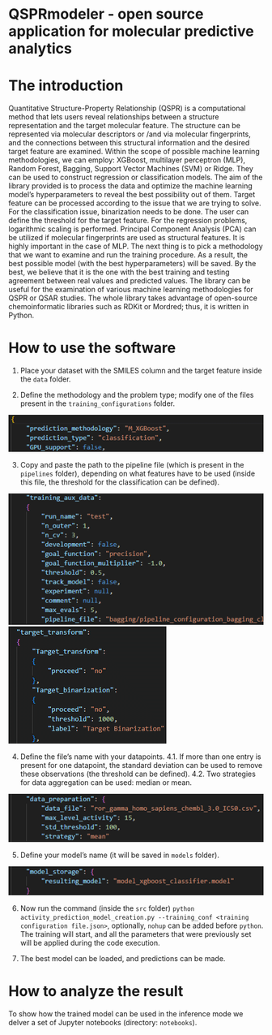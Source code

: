 QSPRmodeler - open source application for molecular predictive analytics
==============================

# The introduction
Quantitative Structure-Property Relationship (QSPR) is a computational method that lets users reveal relationships between a structure representation and the target molecular feature.
The structure can be represented via molecular descriptors or /and via molecular fingerprints, and the connections between this structural information and the desired target feature are examined.
Within the scope of possible machine learning methodologies, we can employ: XGBoost, multilayer perceptron (MLP), Random Forest, Bagging, Support Vector Machines (SVM) or Ridge. They can be used to construct regression or classification models.
The aim of the library provided is to process the data and optimize the machine learning model’s hyperparameters to reveal the best possibility out of them. Target feature can be processed according to the issue that we are trying to solve. For the classification issue, binarization needs to be done. The user can define the threshold for the target feature. For the regression problems, logarithmic scaling is performed. Principal Component Analysis (PCA) can be utilized if molecular fingerprints are used as structural features. It is highly important in the case of MLP.
The next thing is to pick a methodology that we want to examine and run the training procedure. As a result, the best possible model (with the best hyperparameters) will be saved. By the best, we believe that it is the one with the best training and testing agreement between real values and predicted values.
The library can be useful for the examination of various machine learning methodologies for QSPR or QSAR studies. The whole library takes advantage of open-source chemoinformatic libraries such as RDKit or Mordred; thus, it is written in Python.


# How to use the software
1. Place your dataset with the SMILES column and the target feature inside the ```data``` folder.

2. Define the methodology and the problem type; modify one of the files present in the ```training_configurations``` folder.

![](res/methodology_type.png)

3. Copy and paste the path to the pipeline file (which is present in the ```pipelines``` folder), depending on what features have to be used (inside this file, the threshold for the classification can be defined).

![](res/pipeline_1.png)
![](res/pipeline_2.png)

4. Define the file’s name with your datapoints.
4.1. If more than one entry is present for one datapoint, the standard deviation can be used to remove these observations (the threshold can be defined).
4.2. Two strategies for data aggregation can be used: median or mean.

![](res/data_prep.png)

5. Define your model’s name (it will be saved in ```models``` folder).

![](res/model_storage.png)

6. Now run the command (inside the ```src``` folder) ```python activity_prediction_model_creation.py --training_conf <training configuration file.json>```, optionally, ```nohup``` can be added before ```python```. The training will start, and all the parameters that were previously set will be applied during the code execution.

7. The best model can be loaded, and predictions can be made.

# How to analyze the result
To show how the trained model can be used in the inference mode we delver a set of Jupyter notebooks (directory: ```notebooks```).